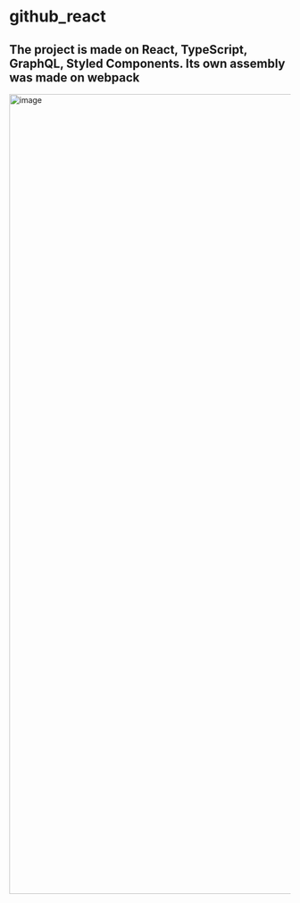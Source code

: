 # github_react

## The project is made on React, TypeScript, GraphQL, Styled Components. Its own assembly was made on webpack

<img width="1430" alt="image" src="https://user-images.githubusercontent.com/43538718/204134674-83c23b16-78f0-4348-9dce-cf132024935d.png">

